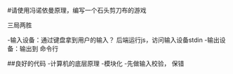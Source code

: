 #请使用冯诺依曼原理，编写一个石头剪刀布的游戏

三局两胜

-输入设备：通过键盘拿到用户的输入？
  后端运行js，访问输入设备stdin
-输出设备：输出到 命令行

##良好的代码
-计算机的底层原理
-模块化
-先做输入校验， 保错
